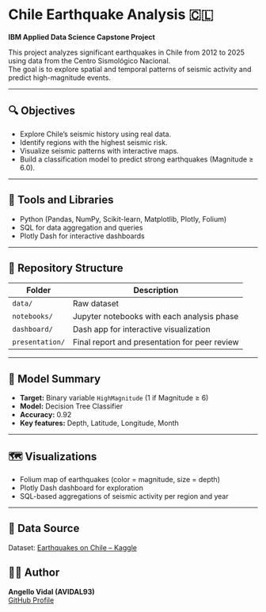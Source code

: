 # Chile Earthquake Analysis 🇨🇱
**IBM Applied Data Science Capstone Project**

This project analyzes significant earthquakes in Chile from 2012 to 2025 using data from the Centro Sismológico Nacional.  
The goal is to explore spatial and temporal patterns of seismic activity and predict high-magnitude events.

---

## 🔍 Objectives
- Explore Chile’s seismic history using real data.
- Identify regions with the highest seismic risk.
- Visualize seismic patterns with interactive maps.
- Build a classification model to predict strong earthquakes (Magnitude ≥ 6.0).

---

## 🧰 Tools and Libraries
- Python (Pandas, NumPy, Scikit-learn, Matplotlib, Plotly, Folium)
- SQL for data aggregation and queries
- Plotly Dash for interactive dashboards

---

## 📂 Repository Structure
| Folder | Description |
|--------|--------------|
| `data/` | Raw dataset |
| `notebooks/` | Jupyter notebooks with each analysis phase |
| `dashboard/` | Dash app for interactive visualization |
| `presentation/` | Final report and presentation for peer review |

---

## 🧠 Model Summary
- **Target:** Binary variable `HighMagnitude` (1 if Magnitude ≥ 6)
- **Model:** Decision Tree Classifier
- **Accuracy:** 0.92  
- **Key features:** Depth, Latitude, Longitude, Month

---

## 🗺️ Visualizations
- Folium map of earthquakes (color = magnitude, size = depth)
- Plotly Dash dashboard for exploration
- SQL-based aggregations of seismic activity per region and year

---

## 📎 Data Source
Dataset: [Earthquakes on Chile – Kaggle](https://www.kaggle.com/datasets/nicolasgonzalezmunoz/earthquakes-on-chile)
## 👨‍💻 Author
**Angello Vidal (AVIDAL93)**  
[GitHub Profile](https://github.com/AVIDAL93/)

